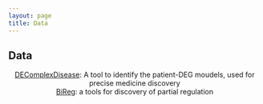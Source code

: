 ```yaml
---
layout: page
title: Data
---
```


## Data

<div style="text-align:center">
<a href="http://www.github.io/menggf/DEComplexDisease">DEComplexDisease</a>: A tool to identify the patient-DEG moudels, used for precise medicine discovery 
<br>
<a href="http://www.github.io/menggf/bireg">BiReg</a>: a tools for discovery of partial regulation
</div>